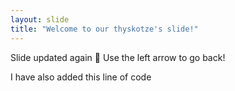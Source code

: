 ```yaml
---
layout: slide
title: "Welcome to our thyskotze's slide!"
---
```

Slide updated again :tada:
Use the left arrow to go back!

I have also added this line of code 
